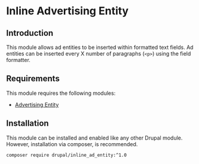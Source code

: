 Inline Advertising Entity
================

Introduction
------------

This module allows ad entities to be inserted within formatted text
fields. Ad entities can be inserted every X number of paragraphs (`<p>`)
using the field formatter.

Requirements
------------
This module requires the following modules:

* [Advertising Entity](https://www.drupal.org/project/ad_entity)

Installation
------------

This module can be installed and enabled like any other Drupal module. However,
 installation via composer, is recommended.

   ```sh
   composer require drupal/inline_ad_entity:^1.0
   ```
